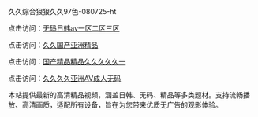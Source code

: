 久久综合狠狠久久97色-080725-ht

点击访问：<a href="https://heiliaoxwd5i8.pages.dev">无码日韩av一区二区三区</a>

点击访问：<a href="https://bered.pages.dev/">久久国产亚洲精品</a>

点击访问：<a href="https://rtj-3zo.pages.dev/">国产精品精品久久久久久一</a>

点击访问：<a href="https://vassv.pages.dev/">久久久久亚洲AV成人无码</a>

本站提供最新的高清精品视频，涵盖日韩、无码、精品等多类题材。支持流畅播放、高清画质，适配所有设备，旨在为您带来优质无广告的观影体验。

<span style="display:none;">[Canonical link](https://github.com/phu20250708/phu7 ）</span>

